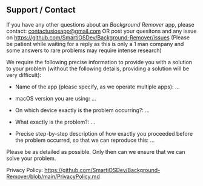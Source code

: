 ## Support / Contact


If you have any other questions about an *Background Remover* app, please contact: contactusiosapp@gmail.com OR post your quesitons and any issue on https://github.com/SmartiOSDev/Background-Remover/issues
(Please be patient while waiting for a reply as this is only a 1 man company and some answers to rare problems may require intense research)

We require the following precise information to provide you with a solution to your problem (without the following details, providing a solution will be very difficult):

- Name of the app (please specify, as we operate multiple apps): …

- macOS version you are using: …

- On which device exactly is the problem occurring?: …

- What exactly is the problem?: …

- Precise step-by-step description of how exactly you proceeded before the problem occurred, so that we can reproduce this: …


Please be as detailed as possible. Only then can we ensure that we can solve your problem.

Privacy Policy: https://github.com/SmartiOSDev/Background-Remover/blob/main/PrivacyPolicy.md
